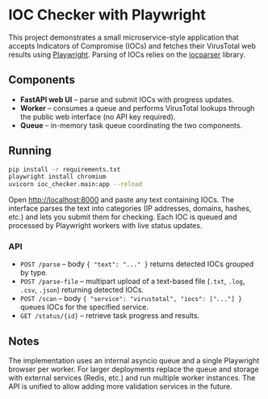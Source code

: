 # IOC Checker with Playwright

This project demonstrates a small microservice-style application that accepts Indicators of Compromise (IOCs) and fetches their VirusTotal web results using [Playwright](https://playwright.dev). Parsing of IOCs relies on the [iocparser](https://pypi.org/project/iocparser/) library.

## Components

- **FastAPI web UI** – parse and submit IOCs with progress updates.
- **Worker** – consumes a queue and performs VirusTotal lookups through the public web interface (no API key required).
- **Queue** – in-memory task queue coordinating the two components.

## Running

```bash
pip install -r requirements.txt
playwright install chromium
uvicorn ioc_checker.main:app --reload
```

Open <http://localhost:8000> and paste any text containing IOCs. The interface parses the text into categories (IP addresses, domains, hashes, etc.) and lets you submit them for checking. Each IOC is queued and processed by Playwright workers with live status updates.

### API

- `POST /parse` – body `{ "text": "..." }` returns detected IOCs grouped by type.
- `POST /parse-file` – multipart upload of a text-based file (`.txt`, `.log`, `.csv`, `.json`) returning detected IOCs.
- `POST /scan` – body `{ "service": "virustotal", "iocs": ["..."] }` queues IOCs for the specified service.
- `GET /status/{id}` – retrieve task progress and results.

## Notes

The implementation uses an internal asyncio queue and a single Playwright browser per worker. For larger deployments replace the queue and storage with external services (Redis, etc.) and run multiple worker instances. The API is unified to allow adding more validation services in the future.
